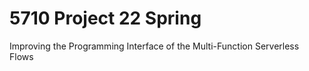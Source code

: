 # 5710 Project 22 Spring

Improving the Programming Interface of the Multi-Function Serverless Flows
